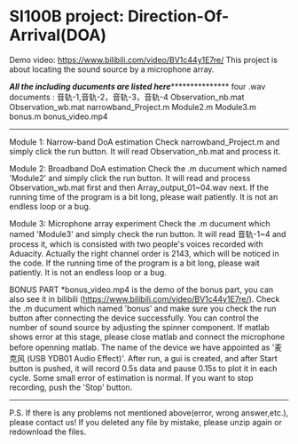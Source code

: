 # SI100B project: Direction-Of-Arrival(DOA)
Demo video: https://www.bilibili.com/video/BV1c44y1E7re/
This project is about locating the sound source by a microphone array.

***All the including ducuments are listed here******************
four .wav documents : 音轨-1,音轨-2，音轨-3，音轨-4
Observation_nb.mat
Observation_wb.mat
narrowband_Project.m
Module2.m
Module3.m
bonus.m
bonus_video.mp4
*******************************************************

Module 1: Narrow-band DoA estimation
Check narrowband_Project.m and simply click the run button.
It will read Observation_nb.mat and process it.

Module 2: Broadband DoA estimation
Check the .m ducument which named 'Module2' and simply click the run button.
It will read and process Observation_wb.mat first and then Array_output_01~04.wav next.
If the running time of the program is a bit long, please wait patiently. It is not an endless loop or a bug.

Module 3: Microphone array experiment
Check the .m ducument which named 'Module3' and simply check the run button.
It will read 音轨-1~4 and process it, which is consisted with two people's voices recorded with Aduacity. Actually the right channel order is 2143, which will be noticed in the code.
If the running time of the program is a bit long, please wait patiently. It is not an endless loop or a bug.

BONUS PART
*bonus_video.mp4 is the demo of the bonus part, you can also see it in bilibili (https://www.bilibili.com/video/BV1c44y1E7re/).
Check the .m ducument which named 'bonus' and make sure you check the run button after connecting the device successfully.
You can control the number of sound source by adjusting the spinner component.
If matlab shows error at this stage, please close matlab and connect the microphone before openning matlab.
The name of the device we have appointed as '麦克风 (USB YDB01 Audio Effect)'.
After run, a gui is created, and after Start button is pushed, it will record 0.5s data and pause 0.15s to plot it in each cycle.
Some small error of estimation is normal.
If you want to stop recording, push the 'Stop' button.

*******************************************************
P.S. If there is any problems not mentioned above(error, wrong answer,etc.), please contact us!
If you deleted any file by mistake, please unzip again or redownload the files.
